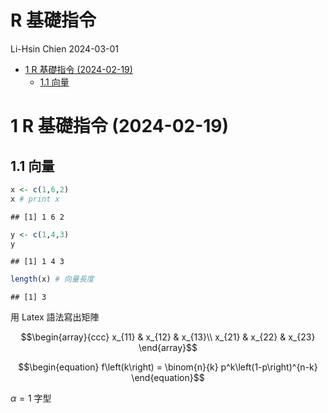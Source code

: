 R 基礎指令
================
Li-Hsin Chien
2024-03-01

- [1 R 基礎指令 (2024-02-19)](#1-r-基礎指令-2024-02-19)
  - [1.1 向量](#11-向量)

# 1 R 基礎指令 (2024-02-19)

## 1.1 向量

``` r
x <- c(1,6,2)
x # print x
```

    ## [1] 1 6 2

``` r
y <- c(1,4,3)
y
```

    ## [1] 1 4 3

``` r
length(x) # 向量長度
```

    ## [1] 3

用 Latex 語法寫出矩陣

$$\begin{array}{ccc}
x_{11} & x_{12} & x_{13}\\
x_{21} & x_{22} & x_{23}
\end{array}$$

$$\begin{equation} 
  f\left(k\right) = \binom{n}{k} p^k\left(1-p\right)^{n-k}
\end{equation}$$

$\alpha=1$ 字型
